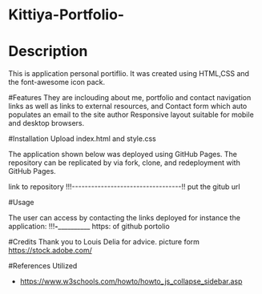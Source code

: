 # Kittiya-Portfolio-

# Description
 This is application personal portiflio. It was created using HTML,CSS and the font-awesome icon pack.

#Features 
They are inclouding about me, portfolio and contact navigation links as well as links to external resources, and Contact form which auto populates an email to the site author
Responsive layout suitable for mobile and desktop browsers.


#Installation
Upload index.html and style.css 

The application shown below was deployed using GitHub Pages. The repository can be replicated by via fork, clone, and redeployment with GitHub Pages.

link to repository !!!----------------------------------!!  put the gitub url 

#Usage

The user can access by contacting the links deployed for instance the application: !!!__-____________  https: of github portolio 


#Credits 
Thank you to Louis Delia for advice.
picture form https://stock.adobe.com/


#References Utilized
- https://www.w3schools.com/howto/howto_js_collapse_sidebar.asp
